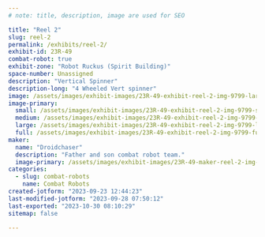 ```yaml
---
# note: title, description, image are used for SEO

title: "Reel 2"
slug: reel-2
permalink: /exhibits/reel-2/
exhibit-id: 23R-49
combat-robot: true
exhibit-zone: "Robot Ruckus (Spirit Building)"
space-number: Unassigned
description: "Vertical Spinner"
description-long: "4 Wheeled Vert spinner"
image: /assets/images/exhibit-images/23R-49-exhibit-reel-2-img-9799-large.JPEG
image-primary: 
  small: /assets/images/exhibit-images/23R-49-exhibit-reel-2-img-9799-small.JPEG
  medium: /assets/images/exhibit-images/23R-49-exhibit-reel-2-img-9799-medium.JPEG
  large: /assets/images/exhibit-images/23R-49-exhibit-reel-2-img-9799-large.JPEG
  full: /assets/images/exhibit-images/23R-49-exhibit-reel-2-img-9799-full.JPEG
maker: 
  name: "Droidchaser"
  description: "Father and son combat robot team."
  image-primary: /assets/images/exhibit-images/23R-49-maker-reel-2-img-9798-medium.JPEG
categories: 
  - slug: combat-robots
    name: Combat Robots
created-jotform: "2023-09-23 12:44:23"
last-modified-jotform: "2023-09-28 07:50:12"
last-exported: "2023-10-30 08:10:29"
sitemap: false

---
```

